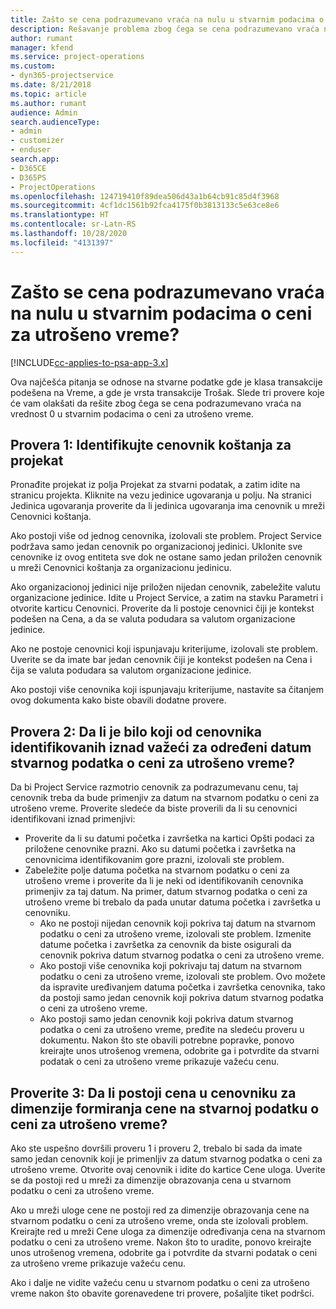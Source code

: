 ```yaml
---
title: Zašto se cena podrazumevano vraća na nulu u stvarnim podacima o ceni za utrošeno vreme?
description: Rešavanje problema zbog čega se cena podrazumevano vraća na 0 u stvarnim podacima o ceni za utrošeno vreme.
author: rumant
manager: kfend
ms.service: project-operations
ms.custom:
- dyn365-projectservice
ms.date: 8/21/2018
ms.topic: article
ms.author: rumant
audience: Admin
search.audienceType:
- admin
- customizer
- enduser
search.app:
- D365CE
- D365PS
- ProjectOperations
ms.openlocfilehash: 124719410f89dea506d43a1b64cb91c85d4f3968
ms.sourcegitcommit: 4cf1dc1561b92fca4175f0b3813133c5e63ce8e6
ms.translationtype: HT
ms.contentlocale: sr-Latn-RS
ms.lasthandoff: 10/28/2020
ms.locfileid: "4131397"
---
```

# <a name="why-is-the-price-defaulting-to-zero-on-time-cost-actuals"></a>Zašto se cena podrazumevano vraća na nulu u stvarnim podacima o ceni za utrošeno vreme?

[!INCLUDE[cc-applies-to-psa-app-3.x](../includes/cc-applies-to-psa-app-3x.md)]

Ova najčešća pitanja se odnose na stvarne podatke gde je klasa transakcije podešena na Vreme, a gde je vrsta transakcije Trošak. Slede tri provere koje će vam olakšati da rešite zbog čega se cena podrazumevano vraća na vrednost 0 u stvarnim podacima o ceni za utrošeno vreme.
 
## <a name="check-1-identify-the-cost-price-list-for-the-project"></a>Provera 1: Identifikujte cenovnik koštanja za projekat

Pronađite projekat iz polja Projekat za stvarni podatak, a zatim idite na stranicu projekta. Kliknite na vezu jedinice ugovaranja u polju. Na stranici Jedinica ugovaranja proverite da li jedinica ugovaranja ima cenovnik u mreži Cenovnici koštanja.

Ako postoji više od jednog cenovnika, izolovali ste problem. Project Service podržava samo jedan cenovnik po organizacionoj jedinici. Uklonite sve cenovnike iz ovog entiteta sve dok ne ostane samo jedan priložen cenovnik u mreži Cenovnici koštanja za organizacionu jedinicu.

Ako organizacionoj jedinici nije priložen nijedan cenovnik, zabeležite valutu organizacione jedinice. Idite u Project Service, a zatim na stavku Parametri i otvorite karticu Cenovnici. Proverite da li postoje cenovnici čiji je kontekst podešen na Cena, a da se valuta podudara sa valutom organizacione jedinice.
 
Ako ne postoje cenovnici koji ispunjavaju kriterijume, izolovali ste problem. Uverite se da imate bar jedan cenovnik čiji je kontekst podešen na Cena i čija se valuta podudara sa valutom organizacione jedinice.

Ako postoji više cenovnika koji ispunjavaju kriterijume, nastavite sa čitanjem ovog dokumenta kako biste obavili dodatne provere.

## <a name="check-2-are-any-of-the-price-lists-identified-above-valid-for-the-specific-date-of-the-time-cost-actual"></a>Provera 2: Da li je bilo koji od cenovnika identifikovanih iznad važeći za određeni datum stvarnog podatka o ceni za utrošeno vreme?

Da bi Project Service razmotrio cenovnik za podrazumevanu cenu, taj cenovnik treba da bude primenjiv za datum na stvarnom podatku o ceni za utrošeno vreme. Proverite sledeće da biste proverili da li su cenovnici identifikovani iznad primenjivi:

- Proverite da li su datumi početka i završetka na kartici Opšti podaci za priložene cenovnike prazni. Ako su datumi početka i završetka na cenovnicima identifikovanim gore prazni, izolovali ste problem. 
- Zabeležite polje datuma početka na stvarnom podatku o ceni za utrošeno vreme i proverite da li je neki od identifikovanih cenovnika primenjiv za taj datum. Na primer, datum stvarnog podatka o ceni za utrošeno vreme bi trebalo da pada unutar datuma početka i završetka u cenovniku. 
    - Ako ne postoji nijedan cenovnik koji pokriva taj datum na stvarnom podatku o ceni za utrošeno vreme, izolovali ste problem. Izmenite datume početka i završetka za cenovnik da biste osigurali da cenovnik pokriva datum stvarnog podatka o ceni za utrošeno vreme. 
    - Ako postoji više cenovnika koji pokrivaju taj datum na stvarnom podatku o ceni za utrošeno vreme, izolovali ste problem. Ovo možete da ispravite uređivanjem datuma početka i završetka cenovnika, tako da postoji samo jedan cenovnik koji pokriva datum stvarnog podatka o ceni za utrošeno vreme. 
    - Ako postoji samo jedan cenovnik koji pokriva datum stvarnog podatka o ceni za utrošeno vreme, pređite na sledeću proveru u dokumentu.
Nakon što ste obavili potrebne popravke, ponovo kreirajte unos utrošenog vremena, odobrite ga i potvrdite da stvarni podatak o ceni za utrošeno vreme prikazuje važeću cenu.

## <a name="check-3-is-there-a-price-in-the-price-list-for-the-pricing-dimensions-on-the-time-cost-actual"></a>Proverite 3: Da li postoji cena u cenovniku za dimenzije formiranja cene na stvarnoj podatku o ceni za utrošeno vreme?

Ako ste uspešno dovršili proveru 1 i proveru 2, trebalo bi sada da imate samo jedan cenovnik koji je primenljiv za datum stvarnog podatka o ceni za utrošeno vreme. Otvorite ovaj cenovnik i idite do kartice Cene uloga. Uverite se da postoji red u mreži za dimenzije obrazovanja cena u stvarnom podatku o ceni za utrošeno vreme.

Ako u mreži uloge cene ne postoji red za dimenzije obrazovanja cene na stvarnom podatku o ceni za utrošeno vreme, onda ste izolovali problem. Kreirajte red u mreži Cene uloga za dimenzije određivanja cena na stvarnom podatku o ceni za utrošeno vreme. Nakon što to uradite, ponovo kreirajte unos utrošenog vremena, odobrite ga i potvrdite da stvarni podatak o ceni za utrošeno vreme prikazuje važeću cenu.
 
Ako i dalje ne vidite važeću cenu u stvarnom podatku o ceni za utrošeno vreme nakon što obavite gorenavedene tri provere, pošaljite tiket podršci.



